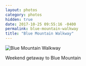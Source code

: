 ```yaml
---
layout: photos
category: photos
hidden: true
date: 2017-10-25 09:55:16 -0400
permalink: blue-mountain-walkway
title: "Blue Mountain Walkway"
---
```


![Blue Mountain Walkway](http://jonkit.ca/cdn/photos/2017-10-25-blue-mountain-walkway.jpeg)

Weekend getaway to Blue Mountain